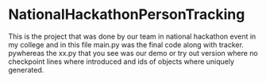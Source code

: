 # NationalHackathonPersonTracking
This is the project that was done by our team in national hackathon event in my college and 
in this file main.py was the final code along with tracker. pywhereas the xx.py that you see was our demo or try out version where no checkpoint lines where introduced and ids of objects where uniquely generated. 


